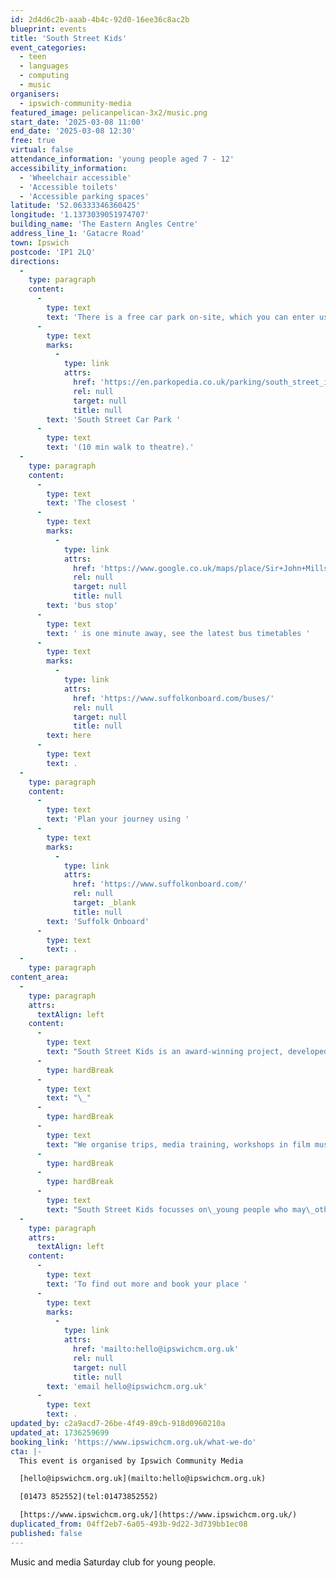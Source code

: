 ```yaml
---
id: 2d4d6c2b-aaab-4b4c-92d0-16ee36c8ac2b
blueprint: events
title: 'South Street Kids'
event_categories:
  - teen
  - languages
  - computing
  - music
organisers:
  - ipswich-community-media
featured_image: pelicanpelican-3x2/music.png
start_date: '2025-03-08 11:00'
end_date: '2025-03-08 12:30'
free: true
virtual: false
attendance_information: 'young people aged 7 - 12'
accessibility_information:
  - 'Wheelchair accessible'
  - 'Accessible toilets'
  - 'Accessible parking spaces'
latitude: '52.06333346360425'
longitude: '1.1373039051974707'
building_name: 'The Eastern Angles Centre'
address_line_1: 'Gatacre Road'
town: Ipswich
postcode: 'IP1 2LQ'
directions:
  -
    type: paragraph
    content:
      -
        type: text
        text: 'There is a free car park on-site, which you can enter using the large blue gates located on the right-hand side of Gatacre Road. Other car parks nearby which are pay and display include '
      -
        type: text
        marks:
          -
            type: link
            attrs:
              href: 'https://en.parkopedia.co.uk/parking/south_street_ipswich/?arriving=202410311500&leaving=202410311700'
              rel: null
              target: null
              title: null
        text: 'South Street Car Park '
      -
        type: text
        text: '(10 min walk to theatre).'
  -
    type: paragraph
    content:
      -
        type: text
        text: 'The closest '
      -
        type: text
        marks:
          -
            type: link
            attrs:
              href: 'https://www.google.co.uk/maps/place/Sir+John+Mills+Theatre/@52.0631843,1.1376062,19.75z/data=!4m12!1m6!3m5!1s0x47d9a1b5f34a8ddd:0xe05bc781d84ef4dd!2sEastern+Angles+Centre!8m2!3d52.0631422!4d1.13732!3m4!1s0x47d9a1b5f9a67d49:0x8856208cee78829a!8m2!3d52.063236!4d1.137275'
              rel: null
              target: null
              title: null
        text: 'bus stop'
      -
        type: text
        text: ' is one minute away, see the latest bus timetables '
      -
        type: text
        marks:
          -
            type: link
            attrs:
              href: 'https://www.suffolkonboard.com/buses/'
              rel: null
              target: null
              title: null
        text: here
      -
        type: text
        text: .
  -
    type: paragraph
    content:
      -
        type: text
        text: 'Plan your journey using '
      -
        type: text
        marks:
          -
            type: link
            attrs:
              href: 'https://www.suffolkonboard.com/'
              rel: null
              target: _blank
              title: null
        text: 'Suffolk Onboard'
      -
        type: text
        text: .
  -
    type: paragraph
content_area:
  -
    type: paragraph
    attrs:
      textAlign: left
    content:
      -
        type: text
        text: "South Street Kids is an award-winning project, developed in 2015, providing free weekly sessions for young people, gaining skills, confidence and developing a strong voice in their community – reflecting the diverse communities that surround Westgate Ward, and Ipswich.\_"
      -
        type: hardBreak
      -
        type: text
        text: "\_"
      -
        type: hardBreak
      -
        type: text
        text: "We organise trips, media training, workshops in film music, theatre, art and media - all designed to engage young people and ensure they feel a part of their town. South Street Kids is a project aimed at kids aged 7 – 12 years old, who live in and around\_ Norwich Road."
      -
        type: hardBreak
      -
        type: hardBreak
      -
        type: text
        text: "South Street Kids focusses on\_young people who may\_otherwise miss out\_and enables\_them to fulfil their creative potential providing ‘creative conversations’ with young people, designed to help them talk about their experiences and challenges during difficult periods.\_"
  -
    type: paragraph
    attrs:
      textAlign: left
    content:
      -
        type: text
        text: 'To find out more and book your place '
      -
        type: text
        marks:
          -
            type: link
            attrs:
              href: 'mailto:hello@ipswichcm.org.uk'
              rel: null
              target: null
              title: null
        text: 'email hello@ipswichcm.org.uk'
      -
        type: text
        text: .
updated_by: c2a9acd7-26be-4f49-89cb-918d0960210a
updated_at: 1736259699
booking_link: 'https://www.ipswichcm.org.uk/what-we-do'
cta: |-
  This event is organised by Ipswich Community Media

  [hello@ipswichcm.org.uk](mailto:hello@ipswichcm.org.uk)

  [01473 852552](tel:01473852552)

  [https://www.ipswichcm.org.uk/](https://www.ipswichcm.org.uk/)
duplicated_from: 04ff2eb7-6a05-493b-9d22-3d739bb1ec08
published: false
---
```

Music and media Saturday club for young people.